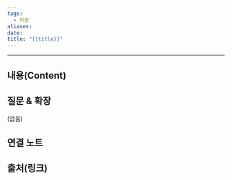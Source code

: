 ```yaml
---
tags:
  - 미완
aliases: 
date:
title: "{{title}}"
---
```


---

## 내용(Content)


## 질문 & 확장

(없음)

## 연결 노트

## 출처(링크)





